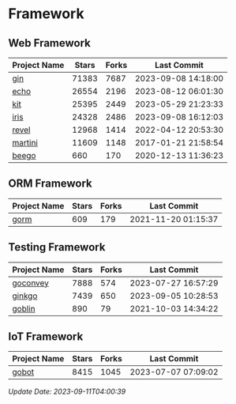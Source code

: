 # Framework

## Web Framework
| Project Name | Stars | Forks | Last Commit |
| ------------ | ----- | ----- | ----------- |
| [gin](https://github.com/gin-gonic/gin) | 71383 | 7687 | 2023-09-08 14:18:00 |
| [echo](https://github.com/labstack/echo) | 26554 | 2196 | 2023-08-12 06:01:30 |
| [kit](https://github.com/go-kit/kit) | 25395 | 2449 | 2023-05-29 21:23:33 |
| [iris](https://github.com/kataras/iris) | 24328 | 2486 | 2023-09-08 16:12:03 |
| [revel](https://github.com/revel/revel) | 12968 | 1414 | 2022-04-12 20:53:30 |
| [martini](https://github.com/go-martini/martini) | 11609 | 1148 | 2017-01-21 21:58:54 |
| [beego](https://github.com/astaxie/beego) | 660 | 170 | 2020-12-13 11:36:23 |

## ORM Framework
| Project Name | Stars | Forks | Last Commit |
| ------------ | ----- | ----- | ----------- |
| [gorm](https://github.com/jinzhu/gorm) | 609 | 179 | 2021-11-20 01:15:37 |

## Testing Framework
| Project Name | Stars | Forks | Last Commit |
| ------------ | ----- | ----- | ----------- |
| [goconvey](https://github.com/smartystreets/goconvey) | 7888 | 574 | 2023-07-27 16:57:29 |
| [ginkgo](https://github.com/onsi/ginkgo) | 7439 | 650 | 2023-09-05 10:28:53 |
| [goblin](https://github.com/franela/goblin) | 890 | 79 | 2021-10-03 14:34:22 |

## IoT Framework
| Project Name | Stars | Forks | Last Commit |
| ------------ | ----- | ----- | ----------- |
| [gobot](https://github.com/hybridgroup/gobot) | 8415 | 1045 | 2023-07-07 07:09:02 |

*Update Date: 2023-09-11T04:00:39*